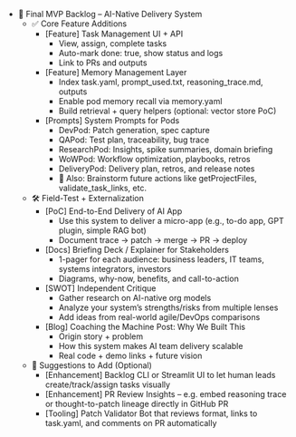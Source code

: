 - 🧩 Final MVP Backlog – AI-Native Delivery System
    - ✅ Core Feature Additions
        - [Feature] Task Management UI + API
            - View, assign, complete tasks
            - Auto-mark done: true, show status and logs
            - Link to PRs and outputs
        - [Feature] Memory Management Layer
            - Index task.yaml, prompt_used.txt, reasoning_trace.md, outputs
            - Enable pod memory recall via memory.yaml
            - Build retrieval + query helpers (optional: vector store PoC)
        - [Prompts] System Prompts for Pods
            - DevPod: Patch generation, spec capture
            - QAPod: Test plan, traceability, bug trace
            - ResearchPod: Insights, spike summaries, domain briefing
            - WoWPod: Workflow optimization, playbooks, retros
            - DeliveryPod: Delivery plan, retros, and release notes
            - 🧠 Also: Brainstorm future actions like getProjectFiles, validate_task_links, etc.
    - 🛠️ Field-Test + Externalization
        - [PoC] End-to-End Delivery of AI App
            - Use this system to deliver a micro-app (e.g., to-do app, GPT plugin, simple RAG bot)
            - Document trace → patch → merge → PR → deploy
        - [Docs] Briefing Deck / Explainer for Stakeholders
            - 1-pager for each audience: business leaders, IT teams, systems integrators, investors
            - Diagrams, why-now, benefits, and call-to-action
        - [SWOT] Independent Critique
            - Gather research on AI-native org models
            - Analyze your system’s strengths/risks from multiple lenses
            - Add ideas from real-world agile/DevOps comparisons
        - [Blog] Coaching the Machine Post: Why We Built This
            - Origin story + problem
            - How this system makes AI team delivery scalable
            - Real code + demo links + future vision
    - 🧠 Suggestions to Add (Optional)
        - [Enhancement] Backlog CLI or Streamlit UI to let human leads create/track/assign tasks visually
        - [Enhancement] PR Review Insights – e.g. embed reasoning trace or thought-to-patch lineage directly in GitHub PR
        - [Tooling] Patch Validator Bot that reviews format, links to task.yaml, and comments on PR automatically

